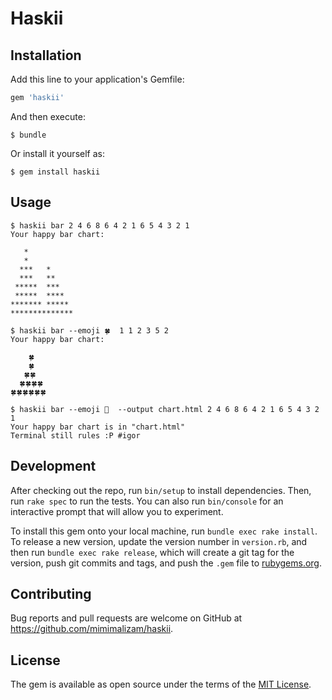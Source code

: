 # Haskii

## Installation

Add this line to your application's Gemfile:

```ruby
gem 'haskii'
```

And then execute:

    $ bundle

Or install it yourself as:

    $ gem install haskii

## Usage

```
$ haskii bar 2 4 6 8 6 4 2 1 6 5 4 3 2 1
Your happy bar chart:

   *
   *
  ***   *
  ***   **
 *****  ***
 *****  ****
******* *****
**************

$ haskii bar --emoji 🍀  1 1 2 3 5 2
Your happy bar chart:

    🍀
    🍀
   🍀🍀
  🍀🍀🍀🍀
🍀🍀🍀🍀🍀🍀

$ haskii bar --emoji 🍒  --output chart.html 2 4 6 8 6 4 2 1 6 5 4 3 2 1
Your happy bar chart is in "chart.html"
Terminal still rules :P #igor
```


## Development

After checking out the repo, run `bin/setup` to install dependencies. Then, run `rake spec` to run the tests. You can also run `bin/console` for an interactive prompt that will allow you to experiment.

To install this gem onto your local machine, run `bundle exec rake install`. To release a new version, update the version number in `version.rb`, and then run `bundle exec rake release`, which will create a git tag for the version, push git commits and tags, and push the `.gem` file to [rubygems.org](https://rubygems.org).

## Contributing

Bug reports and pull requests are welcome on GitHub at https://github.com/mimimalizam/haskii.


## License

The gem is available as open source under the terms of the [MIT License](http://opensource.org/licenses/MIT).

